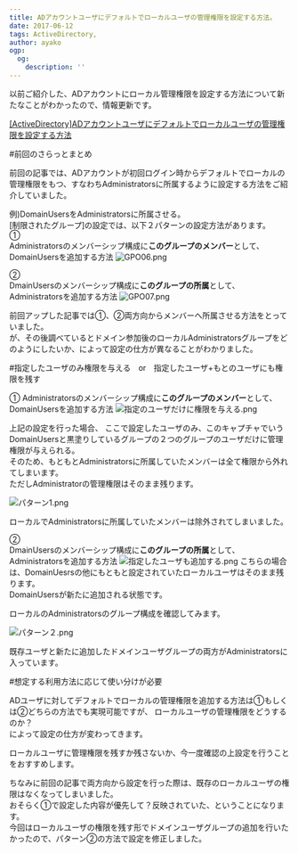 ```yaml
---
title: ADアカウントユーザにデフォルトでローカルユーザの管理権限を設定する方法。
date: 2017-06-12
tags: ActiveDirectory,
author: ayako
ogp:
  og:
    description: ''
---
```


以前ご紹介した、ADアカウントにローカル管理権限を設定する方法について新たなことがわかったので、情報更新です。

[[ActiveDirectory]ADアカウントユーザにデフォルトでローカルユーザの管理権限を設定する方法](https://blog.proudit.jp/2017/05/22/AD-Administrator.html)


#前回のさらっとまとめ

前回の記事では、ADアカウントが初回ログイン時からデフォルトでローカルの管理権限をもつ、すなわちAdministratorsに所属するように設定する方法をご紹介していました。

例)DomainUsersをAdministratorsに所属させる。<br>
[制限されたグループ]の設定では、以下２パターンの設定方法があります。
<br>
①<br>
Administratorsのメンバーシップ構成に**このグループのメンバー**として、DomainUsersを追加する方法
![GPO06.png](https://qiita-image-store.s3.amazonaws.com/0/174392/59a0c6fb-9d5c-e642-170c-78dd6c0ca2cf.png)


②<br>
DmainUsersのメンバーシップ構成に**このグループの所属**として、Administratorsを追加する方法
![GPO07.png](https://qiita-image-store.s3.amazonaws.com/0/174392/207fc68a-3296-cee0-0b90-3ae528b92b42.png)

前回アップした記事では①、②両方向からメンバーへ所属させる方法をとっていました。<br>
が、その後調べているとドメイン参加後のローカルAdministratorsグループをどのようにしたいか、によって設定の仕方が異なることがわかりました。

#指定したユーザのみ権限を与える　or　指定したユーザ+もとのユーザにも権限を残す

①
Administratorsのメンバーシップ構成に**このグループのメンバー**として、DomainUsersを追加する方法
![指定のユーザだけに権限を与える.png](https://qiita-image-store.s3.amazonaws.com/0/174392/cc1d859c-5411-dc94-4606-da6a7c82fdd7.png)

上記の設定を行った場合、
ここで設定したユーザのみ、このキャプチャでいうDomainUsersと黒塗りしているグループの２つのグループのユーザだけに管理権限が与えられる。<br>
そのため、もともとAdministratorsに所属していたメンバーは全て権限から外れてしまいます。<br>
ただしAdministratorの管理権限はそのまま残ります。

![パターン1.png](https://qiita-image-store.s3.amazonaws.com/0/174392/5bee2fb9-c2b4-5501-92ab-d37f10c646a7.png)

ローカルでAdministratorsに所属していたメンバーは除外されてしまいました。
<br>

②<br>
DmainUsersのメンバーシップ構成に**このグループの所属**として、Administratorsを追加する方法
![指定したユーザも追加する.png](https://qiita-image-store.s3.amazonaws.com/0/174392/4855b1cc-43c2-0d9b-a942-5e710e025cef.png)
こちらの場合は、DomainUesrsの他にもともと設定されていたローカルユーザはそのまま残ります。<br>
DomainUsersが新たに追加される状態です。

ローカルのAdministratorsのグループ構成を確認してみます。

![パターン２.png](https://qiita-image-store.s3.amazonaws.com/0/174392/172dce8d-e59d-348d-3db0-d16a57743191.png)

既存ユーザと新たに追加したドメインユーザグループの両方がAdministratorsに入っています。

#想定する利用方法に応じて使い分けが必要

ADユーザに対してデフォルトでローカルの管理権限を追加する方法は①もしくは②どちらの方法でも実現可能ですが、
ローカルユーザの管理権限をどうするのか？<br>
によって設定の仕方が変わってきます。

ローカルユーザに管理権限を残すか残さないか、今一度確認の上設定を行うことをおすすめします。<br>

ちなみに前回の記事で両方向から設定を行った際は、既存のローカルユーザの権限はなくなってしまいました。<br>
おそらく①で設定した内容が優先して？反映されていた、ということになります。
<br>
今回はローカルユーザの権限を残す形でドメインユーザグループの追加を行いたかったので、パターン②の方法で設定を修正しました。



